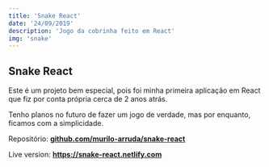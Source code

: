 ```yaml
---
title: 'Snake React'
date: '24/09/2019'
description: 'Jogo da cobrinha feito em React'
img: 'snake'
---
```


## Snake React

Este é um projeto bem especial, pois foi minha primeira aplicação em React
que fiz por conta própria cerca de 2 anos atrás.

Tenho planos no futuro de fazer um jogo de verdade, mas por enquanto, ficamos com a simplicidade.

Repositório:
<a target="_blank" rel="noopener noreferrer" href="https://github.com/murilo-arruda/snake-react">
**github.com/murilo-arruda/snake-react**
</a>

Live version: <a target="_blank" rel="noopener noreferrer" href="https://snake-react.netlify.com/">
**https://snake-react.netlify.com**
</a>
